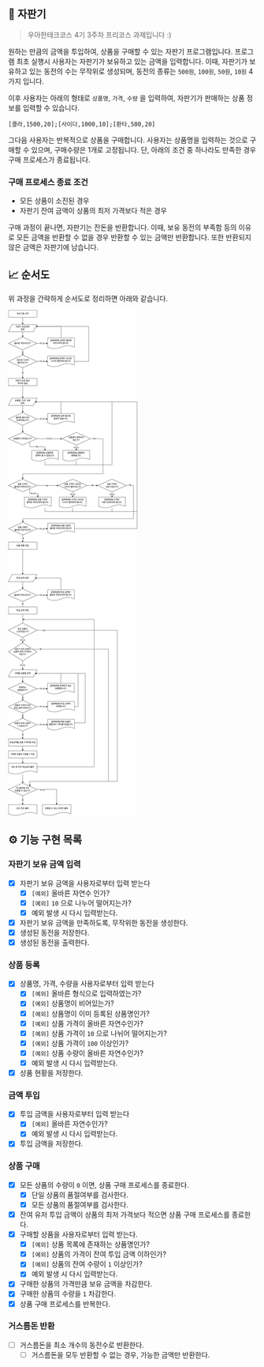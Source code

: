 ## 🥤 자판기 

> 우아한테크코스 4기 3주차 프리코스 과제입니다 :)

원하는 만큼의 금액을 투입하여, 상품을 구매할 수 있는 자판기 프로그램입니다. 프로그램 최초 실행시 사용자는 자판기가 보유하고 있는 금액을 입력합니다. 이때, 자판기가 보유하고 있는 동전의 수는 무작위로 생성되며, 동전의 종류는 `500원`, `100원`, `50원`, `10원` 4가지 입니다.

이후 사용자는 아래의 형태로 `상품명`, `가격`, `수량` 을 입력하여, 자판기가 판매하는 상품 정보를 입력할 수 있습니다.

```
[콜라,1500,20];[사이다,1000,10];[환타,500,20]
```

그다음 사용자는 반복적으로 상품을 구매합니다. 사용자는 상품명을 입력하는 것으로 구매할 수 있으며, 구매수량은 1개로 고정됩니다. 단, 아래의 조건 중 하나라도 만족한 경우 구매 프로세스가 종료됩니다.

### 구매 프로세스 종료 조건

- 모든 상품이 소진된 경우
- 자판기 잔여 금액이 상품의 최저 가격보다 적은 경우

구매 과정이 끝나면, 자판기는 잔돈을 반환합니다. 이때, 보유 동전의 부족함 등의 이유로 모든 금액을 반환할 수 없을 경우 반환할 수 있는 금액만 반환합니다. 또한 반환되지 않은 금액은 자판기에 남습니다.

## 📈 순서도

위 과정을 간략하게 순서도로 정리하면 아래와 같습니다.

![](./flow-chart.png)

## ⚙️ 기능 구현 목록

### 자판기 보유 금액 입력

- [x] 자판기 보유 금액을 사용자로부터 입력 받는다
  - [x] `[예외]` 올바른 자연수 인가?
  - [x] `[예외]` `10` 으로 나누어 떨어지는가?
  - [x] 예외 발생 시 다시 입력받는다.
- [x] 자판기 보유 금액을 만족하도록, 무작위한 동전을 생성한다.
- [x] 생성된 동전을 저장한다.
- [x] 생성된 동전을 출력한다.

### 상품 등록

- [x] 상품명, 가격, 수량을 사용자로부터 입력 받는다
  - [x] `[예외]` 올바른 형식으로 입력하였는가?
  - [x] `[예외]` 상품명이 비어있는가?
  - [x] `[예외]` 상품명이 이미 등록된 상품명인가?
  - [x] `[예외]` 상품 가격이 올바른 자연수인가?
  - [x] `[예외]` 상품 가격이 `10` 으로 나뉘어 떨어지는가?
  - [x] `[예외]` 상품 가격이 `100` 이상인가?
  - [x] `[예외]` 상품 수량이 올바른 자연수인가?
  - [x] 예외 발생 시 다시 입력받는다.
- [x] 상품 현황을 저장한다.

### 금액 투입

- [x] 투입 금액을 사용자로부터 입력 받는다
  - [x] `[예외]` 올바른 자연수인가?
  - [x] 예외 발생 시 다시 입력받는다.
- [x] 투입 금액을 저장한다.

### 상품 구매

- [x] 모든 상품의 수량이 `0` 이면, 상품 구매 프로세스를 종료한다.
  - [x] 단일 상품의 품절여부를 검사한다.
  - [x] 모든 상품의 품절여부를 검사한다.
- [x] 잔여 유저 투입 금액이 상품의 최저 가격보다 적으면 상품 구매 프로세스를 종료한다.
- [x] 구매할 상품을 사용자로부터 입력 받는다.
  - [x] `[예외]` 상품 목록에 존재하는 상품명인가?
  - [x] `[예외]` 상품의 가격이 잔여 투입 금액 이하인가?
  - [x] `[예외]` 상품의 잔여 수량이 `1` 이상인가?
  - [x] 예외 발생 시 다시 입력받는다.
- [x] 구매한 상품의 가격만큼 보유 금액을 차감한다.
- [x] 구매한 상품의 수량을 `1` 차감한다.
- [x] 상품 구매 프로세스를 반복한다.

### 거스름돈 반환

- [ ] 거스름돈을 최소 개수의 동전수로 반환한다.
  - [ ] 거스름돈을 모두 반환할 수 없는 경우, 가능한 금액만 반환한다.
